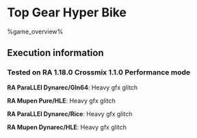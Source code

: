 # Top Gear Hyper Bike 

%game_overview%

## Execution information

### Tested on RA 1.18.0 Crossmix 1.1.0 Performance mode

**RA ParaLLEl Dynarec/Gln64**: Heavy gfx glitch

**RA Mupen Pure/HLE**: Heavy gfx glitch

**RA ParaLLEl Dynarec/Rice**: Heavy gfx glitch

**RA Mupen Dynarec/HLE**: Heavy gfx glitch